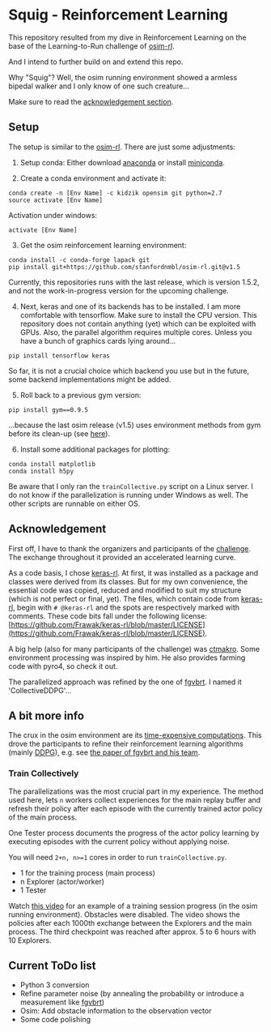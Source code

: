# Squig - Reinforcement Learning

This repository resulted from my dive in Reinforcement Learning on the base of 
the Learning-to-Run challenge of [osim-rl](https://github.com/stanfordnmbl/osim-rl).

And I intend to further build on and extend this repo.

Why "Squig"? Well, the osim running environment showed a armless bipedal walker
and I only know of one such creature...

Make sure to read the [acknowledgement section](https://github.com/Frawak/squig-rl/blob/master/README.md#acknowledgement).

## Setup

The setup is similar to the [osim-rl](https://github.com/stanfordnmbl/osim-rl). 
There are just some adjustments:

1) Setup conda: Either download [anaconda](https://www.anaconda.com/download/) or 
install [miniconda](https://conda.io/miniconda.html).

2) Create a conda environment and activate it:
```
conda create -n [Env Name] -c kidzik opensim git python=2.7
source activate [Env Name]
```
Activation under windows:
```
activate [Env Name]
```

3) Get the osim reinforcement learning environment:
```
conda install -c conda-forge lapack git
pip install git+https://github.com/stanfordnmbl/osim-rl.git@v1.5
```
Currently, this repositories runs with the last release, which is version 1.5.2,
and not the work-in-progress version for the upcoming challenge.

4) Next, keras and one of its backends has to be installed. I am more comfortable
with tensorflow. Make sure to install the CPU version. This repository does not 
contain anything (yet) which can be exploited with GPUs. Also, the parallel algorithm 
requires multiple cores. Unless you have a bunch of graphics cards lying around...
```
pip install tensorflow keras
```
So far, it is not a crucial choice which backend you use but in the future, some
backend implementations might be added.

5) Roll back to a previous gym version:
```
pip install gym==0.9.5
```
...because the last osim release (v1.5) uses environment methods from gym before its
clean-up (see [here](https://github.com/stanfordnmbl/osim-rl/issues/92)).

6) Install some additional packages for plotting:
```
conda install matplotlib
conda install h5py
```

Be aware that I only ran the `trainCollective.py` script on a Linux server. I do
not know if the parallelization is running under Windows as well. The other scripts
are runnable on either OS.

## Acknowledgement

First off, I have to thank the organizers and participants of the [challenge](https://www.crowdai.org/challenges/nips-2017-learning-to-run).
The exchange throughout it provided an accelerated learning curve.

As a code basis, I chose [keras-rl](https://github.com/keras-rl/keras-rl). At first, 
it was installed as a package and classes were derived from its classes. But 
for my own convenience, the essential code was copied, reduced and modified to suit
my structure (which is not perfect or final, yet). The files, which contain code from 
[keras-rl](https://github.com/keras-rl/keras-rl), begin with `# @keras-rl` and the 
spots are respectively marked with comments. These code bits fall under the following license:
[https://github.com/Frawak/keras-rl/blob/master/LICENSE](https://github.com/Frawak/keras-rl/blob/master/LICENSE).

A big help (also for many participants of the challenge) was [ctmakro](https://github.com/ctmakro/stanford-osrl). 
Some environment processing was inspired by him. 
He also provides farming code with pyro4, so check it out.

The parallelized approach was refined by the one of [fgvbrt](https://github.com/fgvbrt/nips_rl).
I named it 'CollectiveDDPG'...

## A bit more info


The crux in the osim environment are its [time-expensive computations](https://github.com/stanfordnmbl/osim-rl/issues/78).
This drove the participants to refine their reinforcement learning algorithms 
(mainly [DDPG](https://arxiv.org/abs/1509.02971)), e.g. see 
[the paper of fgvbrt and his team](https://arxiv.org/abs/1711.06922).

### Train Collectively

The parallelizations was the most crucial part in my experience. The method used
here, lets `n` workers collect experiences for the main replay buffer and refresh
their policy after each episode with the currently trained actor policy of the 
main process. 

One Tester process documents the progress of the actor policy learning by
executing episodes with the current policy without applying noise.

You will need `2+n, n>=1` cores in order to run `trainCollective.py`.
* 1 for the training process (main process)
* n Explorer (actor/worker)
* 1 Tester 

Watch [this video](https://www.youtube.com/watch?v=9WXPwX7TRZI) for an example
of a training session progress (in the osim running environment). 
Obstacles were disabled. The video shows the policies after each 1000th 
exchange between the Explorers and the main process. The third checkpoint was 
reached after approx. 5 to 6 hours with 10 Explorers. 

## Current ToDo list

* Python 3 conversion
* Refine parameter noise (by annealing the probability or introduce a measurement like [fgvbrt](https://github.com/fgvbrt/nips_rl))
* Osim: Add obstacle information to the observation vector
* Some code polishing
